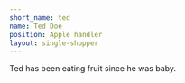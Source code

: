 ```yaml
---
short_name: ted
name: Ted Doe
position: Apple handler
layout: single-shopper
---
```

Ted has been eating fruit since he was baby.
